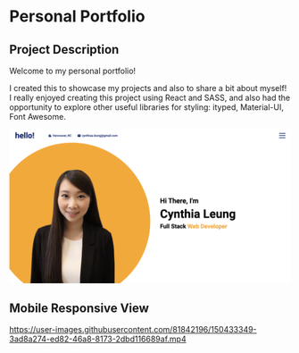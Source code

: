 # Personal Portfolio

## Project Description

Welcome to my personal portfolio! 

I created this to showcase my projects and also to share a bit about myself! I really enjoyed creating this project using React and SASS, and also had the opportunity to explore other useful libraries for styling: ityped, Material-UI, Font Awesome.


!["portfolio-homepage"](https://github.com/cynthiaaleung/personal-portfolio/blob/main/docs/portfolio-homepage.png?raw=true)


## Mobile Responsive View
https://user-images.githubusercontent.com/81842196/150433349-3ad8a274-ed82-46a8-8173-2dbd116689af.mp4